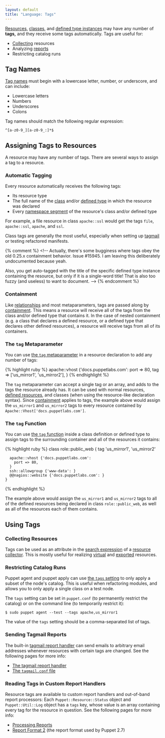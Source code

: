 ```yaml
---
layout: default
title: "Language: Tags"
---
```



[virtual]: ./lang_virtual.html
[exported]: ./lang_exported.html
[namespace]: ./lang_namespaces.html
[resources]: ./lang_resources.html
[classes]: ./lang_classes.html
[defined]: ./lang_defined_types.html
[collectors]: ./lang_collectors.html
[reports]: /guides/reporting.html#processing-reports
[report_format_2]: http://projects.puppetlabs.com/projects/puppet/wiki/Report_Format_2
[tagmail]: /references/latest/report.html#tagmail
[tagmail_conf]: /guides/configuring.html#tagmailconf
[tagmeta]: /references/latest/metaparameter.html#tag
[tagfunction]: /references/latest/function.html#tag
[tags_setting]: /references/latest/configuration.html#tags
[tagnames]: ./lang_reserved.html#tags
[relationships]: ./lang_relationships.html
[containment]: ./lang_containment.html
[collector_search]: ./lang_collectors.html#search-expressions


[Resources][], [classes][], and [defined type instances][defined] may have any number of **tags,** and they receive some tags automatically. Tags are useful for:

* [Collecting][collectors] resources
* Analyzing [reports][]
* Restricting catalog runs

Tag Names
-----

[Tag names][tagnames] must begin with a lowercase letter, number, or underscore, and can include:

* Lowercase letters
* Numbers
* Underscores
* Colons

Tag names should match the following regular expression: 

    ^[a-z0-9_][a-z0-9_:]*$

Assigning Tags to Resources
-----

A resource may have any number of tags. There are several ways to assign a tag to a resource.

### Automatic Tagging

Every resource automatically receives the following tags:

* Its resource type
* The full name of the [class][classes] and/or [defined type][defined] in which the resource was declared
* Every [namespace segment][namespace] of the resource's class and/or defined type

For example, a file resource in class `apache::ssl` would get the tags `file`, `apache::ssl`, `apache`, and `ssl`. 

Class tags are generally the most useful, especially when setting up [tagmail][] or testing refactored manifests.

{% comment %} <!-- Actually, there's some bugginess where tags obey the old 0.25.x containment behavior. Issue #15945. I am leaving this deliberately undocumented because yeah. 

Also, you get auto-tagged with the title of the specific defined type instance containing the resource, but only if it is a single-word title! That is also too fuzzy (and useless) to want to document. --> {% endcomment %}

### Containment

Like [relationships][] and most metaparameters, tags are passed along by [containment][]. This means a resource will receive all of the tags from the class and/or defined type that contains it. In the case of nested containment (e.g. a class that declares a defined resource, or a defined type that declares other defined resources), a resource will receive tags from all of its containers. 

### The `tag` Metaparameter

You can use [the `tag` metaparameter][tagmeta] in a resource declaration to add any number of tags:

{% highlight ruby %}
    apache::vhost {'docs.puppetlabs.com':
      port => 80,
      tag  => ['us_mirror1', 'us_mirror2'],
    }
{% endhighlight %}

The `tag` metaparameter can accept a single tag or an array, and adds to the tags the resource already has. It can be used with normal resources, [defined resources][defined], and classes (when using the resource-like declaration syntax). Since [containment][] applies to tags, the example above would assign the `us_mirror1` and `us_mirror2` tags to every resource contained by `Apache::Vhost['docs.puppetlabs.com']`. 

### The `tag` Function

You can use [the `tag` function][tagfunction] inside a class definition or defined type to assign tags to the surrounding container and all of the resources it contains:

{% highlight ruby %}
    class role::public_web {
      tag 'us_mirror1', 'us_mirror2'
      
      apache::vhost {'docs.puppetlabs.com':
        port => 80,
      }
      ssh::allowgroup {'www-data': }
      @@nagios::website {'docs.puppetlabs.com': }
    }
{% endhighlight %}

The example above would assign the `us_mirror1` and `us_mirror2` tags to all of the defined resources being declared in class `role::public_web`, as well as all of the resources each of them contains.

Using Tags
-----

### Collecting Resources

Tags can be used as an attribute in the [search expression][collector_search] of a [resource collector][collectors]. This is mostly useful for realizing [virtual][] and [exported][] resources.

### Restricting Catalog Runs

Puppet agent and puppet apply can use [the `tags` setting][tags_setting] to only apply a subset of the node's catalog. This is useful when refactoring modules, and allows you to only apply a single class on a test node.

The `tags` setting can be set in `puppet.conf` (to permanently restrict the catalog) or on the command line (to temporarily restrict it):

    $ sudo puppet agent --test --tags apache,us_mirror1

The value of the `tags` setting should be a comma-separated list of tags. 

### Sending Tagmail Reports

The built-in [tagmail report handler][tagmail] can send emails to arbitrary email addresses whenever resources with certain tags are changed. See the following pages for more info:

* [The tagmail report handler][tagmail]
* [The `tagmail.conf` file][tagmail_conf]

### Reading Tags in Custom Report Handlers

Resource tags are available to custom report handlers and out-of-band report processors: Each `Puppet::Resource::Status` object and `Puppet::Util::Log` object has a `tags` key, whose value is an array containing every tag for the resource in question. See the following pages for more info:

* [Processing Reports][reports]
* [Report Format 2][report_format_2] (the report format used by Puppet 2.7)

